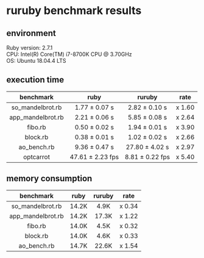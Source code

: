 # ruruby benchmark results

## environment

Ruby version: 2.7.1  
CPU: Intel(R) Core(TM) i7-8700K CPU @ 3.70GHz  
OS: Ubuntu 18.04.4 LTS  

## execution time

|     benchmark     |       ruby       |     ruruby      |  rate  |
| :---------------: | :--------------: | :-------------: | :----: |
| so_mandelbrot.rb  |  1.77 ± 0.07 s   |  2.82 ± 0.10 s  | x 1.60 |
| app_mandelbrot.rb |  2.21 ± 0.06 s   |  5.85 ± 0.08 s  | x 2.64 |
|      fibo.rb      |  0.50 ± 0.02 s   |  1.94 ± 0.01 s  | x 3.90 |
|     block.rb      |  0.38 ± 0.01 s   |  1.02 ± 0.02 s  | x 2.66 |
|    ao_bench.rb    |  9.36 ± 0.47 s   | 27.80 ± 4.02 s  | x 2.97 |
|     optcarrot     | 47.61 ± 2.23 fps | 8.81 ± 0.22 fps | x 5.40 |

## memory consumption

|     benchmark     | ruby  | ruruby |  rate  |
| :---------------: | :---: | :----: | :----: |
| so_mandelbrot.rb  | 14.2K |  4.9K  | x 0.34 |
| app_mandelbrot.rb | 14.2K | 17.3K  | x 1.22 |
|      fibo.rb      | 14.0K |  4.5K  | x 0.32 |
|     block.rb      | 14.0K |  4.6K  | x 0.33 |
|    ao_bench.rb    | 14.7K | 22.6K  | x 1.54 |
